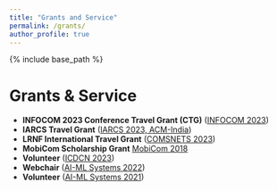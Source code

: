 ```yaml
---
title: "Grants and Service"
permalink: /grants/
author_profile: true
---
```


{% include base_path %}

Grants & Service
======
* **INFOCOM 2023 Conference Travel Grant (CTG)** ([INFOCOM 2023](https://infocom2023.ieee-infocom.org/authors/student-travel-grant))
* **IARCS Travel Grant** ([IARCS 2023, ACM-India](https://www.iarcs.org.in/activities/grants.php))
* **LRNF International Travel Grant** ([COMSNETS 2023](https://www.comsnets.org/archive/2023/international_travel_awards.html))
* **MobiCom Scholarship Grant** [MobiCom 2018](https://sigmobile.org/mobicom/2018/)
* **Volunteer** ([ICDCN 2023](https://cse.iitkgp.ac.in/conf/ICDCN23/))
* **Webchair** ([AI-ML Systems 2022](https://www.aimlsystems.org/2022/))
* **Volunteer** ([AI-ML Systems 2021](https://www.aimlsystems.org/2021/))
